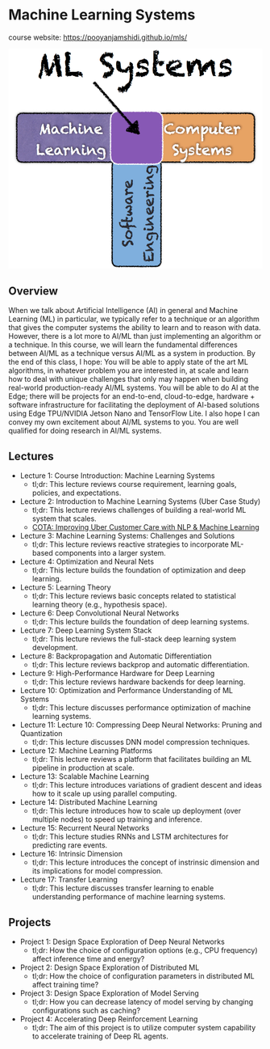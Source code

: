 # Machine Learning Systems

course website: https://pooyanjamshidi.github.io/mls/

![](ml-systems-cover.png)

## Overview 

When we talk about Artificial Intelligence (AI) in general and Machine Learning (ML) in particular, we typically refer to a technique or an algorithm that gives the computer systems the ability to learn and to reason with data. However, there is a lot more to AI/ML than just implementing an algorithm or a technique. In this course, we will learn the fundamental differences between AI/ML as a technique versus AI/ML as a system in production. By the end of this class, I hope:
You will be able to apply state of the art ML algorithms, in whatever problem you are interested in, at scale and learn how to deal with unique challenges that only may happen when building real-world production-ready AI/ML systems.
You will be able to do AI at the Edge; there will be projects for an end-to-end, cloud-to-edge, hardware + software infrastructure for facilitating the deployment of AI-based solutions using Edge TPU/NVIDIA Jetson Nano and TensorFlow Lite.
I also hope I can convey my own excitement about AI/ML systems to you.
You are well qualified for doing research in AI/ML systems.

## Lectures

- Lecture 1: Course Introduction: Machine Learning Systems
  - tl;dr: This lecture reviews course requirement, learning goals, policies, and expectations.
- Lecture 2: Introduction to Machine Learning Systems (Uber Case Study)
  - tl;dr: This lecture reviews challenges of building a real-world ML system that scales.
  - [COTA: Improving Uber Customer Care with NLP & Machine Learning](https://eng.uber.com/cota/)
- Lecture 3: Machine Learning Systems: Challenges and Solutions
  - tl;dr: This lecture reviews reactive strategies to incorporate ML-based components into a larger system.
- Lecture 4: Optimization and Neural Nets
  - tl;dr: This lecture builds the foundation of optimization and deep learning.
- Lecture 5: Learning Theory
  - tl;dr: This lecture reviews basic concepts related to statistical learning theory (e.g., hypothesis space).
- Lecture 6: Deep Convolutional Neural Networks
  - tl;dr: This lecture builds the foundation of deep learning systems.
- Lecture 7: Deep Learning System Stack
  - tl;dr: This lecture reviews the full-stack deep learning system development.
- Lecture 8: Backpropagation and Automatic Differentiation
  - tl;dr: This lecture reviews backprop and automatic differentiation.
- Lecture 9: High-Performance Hardware for Deep Learning
  - tl;dr: This lecture reviews hardware backends for deep learning.
- Lecture 10: Optimization and Performance Understanding of ML Systems
  - tl;dr: This lecture discusses performance optimization of machine learning systems.
- Lecture 11: Lecture 10: Compressing Deep Neural Networks: Pruning and Quantization
  - tl;dr: This lecture discusses DNN model compression techniques.
- Lecture 12: Machine Learning Platforms
  - tl;dr: This lecture reviews a platform that facilitates building an ML pipeline in production at scale.
- Lecture 13: Scalable Machine Learning
  - tl;dr: This lecture introduces variations of gradient descent and ideas how to it scale up using parallel computing.
- Lecture 14: Distributed Machine Learning
  - tl;dr: This lecture introduces how to scale up deployment (over multiple nodes) to speed up training and inference.
- Lecture 15: Recurrent Neural Networks
  - tl;dr: This lecture studies RNNs and LSTM architectures for predicting rare events.
- Lecture 16: Intrinsic Dimension
  - tl;dr: This lecture introduces the concept of instrinsic dimension and its implications for model compression.
- Lecture 17: Transfer Learning
  - tl;dr: This lecture discusses transfer learning to enable understanding performance of machine learning systems.

## Projects

- Project 1: Design Space Exploration of Deep Neural Networks
  - tl;dr: How the choice of configuration options (e.g., CPU frequency) affect inference time and energy?
- Project 2: Design Space Exploration of Distributed ML
  - tl;dr: How the choice of configuration parameters in distributed ML affect training time?
- Project 3: Design Space Exploration of Model Serving
  - tl;dr: How you can decrease latency of model serving by changing configurations such as caching?
- Project 4: Accelerating Deep Reinforcement Learning
  - tl;dr: The aim of this project is to utilize computer system capability to accelerate training of Deep RL agents.